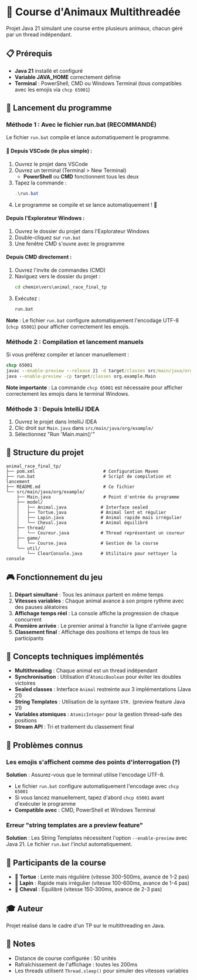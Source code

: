 # 🏁 Course d'Animaux Multithreadée

Projet Java 21 simulant une course entre plusieurs animaux, chacun géré par un thread indépendant.

## 📋 Prérequis

- **Java 21** installé et configuré
- **Variable JAVA_HOME** correctement définie
- **Terminal** : PowerShell, CMD ou Windows Terminal (tous compatibles avec les emojis via `chcp 65001`)

## 🚀 Lancement du programme

### Méthode 1 : Avec le fichier run.bat (RECOMMANDÉ)

Le fichier `run.bat` compile et lance automatiquement le programme.

#### 🎯 Depuis VSCode (le plus simple) :
1. Ouvrez le projet dans VSCode
2. Ouvrez un terminal (Terminal > New Terminal)
    - **PowerShell** ou **CMD** fonctionnent tous les deux
3. Tapez la commande :
   ```powershell
   .\run.bat
   ```
4. Le programme se compile et se lance automatiquement ! 🎉

#### Depuis l'Explorateur Windows :
1. Ouvrez le dossier du projet dans l'Explorateur Windows
2. Double-cliquez sur `run.bat`
3. Une fenêtre CMD s'ouvre avec le programme

#### Depuis CMD directement :
1. Ouvrez l'invite de commandes (CMD)
2. Naviguez vers le dossier du projet :
   ```cmd
   cd chemin\vers\animal_race_final_tp
   ```
3. Exécutez :
   ```cmd
   run.bat
   ```

**Note** : Le fichier `run.bat` configure automatiquement l'encodage UTF-8 (`chcp 65001`) pour afficher correctement les emojis.

### Méthode 2 : Compilation et lancement manuels

Si vous préférez compiler et lancer manuellement :

```cmd
chcp 65001
javac --enable-preview --release 21 -d target/classes src/main/java/org/example/*.java src/main/java/org/example/model/*.java src/main/java/org/example/thread/*.java src/main/java/org/example/game/*.java src/main/java/org/example/util/*.java
java --enable-preview -cp target/classes org.example.Main
```

**Note importante** : La commande `chcp 65001` est nécessaire pour afficher correctement les emojis dans le terminal Windows.

### Méthode 3 : Depuis IntelliJ IDEA

1. Ouvrez le projet dans IntelliJ IDEA
2. Clic droit sur `Main.java` dans `src/main/java/org/example/`
3. Sélectionnez "Run 'Main.main()'"

## 📁 Structure du projet

```
animal_race_final_tp/
├── pom.xml                          # Configuration Maven
├── run.bat                          # Script de compilation et lancement
├── README.md                        # Ce fichier
└── src/main/java/org/example/
    ├── Main.java                    # Point d'entrée du programme
    ├── model/
    │   ├── Animal.java             # Interface sealed
    │   ├── Tortue.java             # Animal lent et régulier
    │   ├── Lapin.java              # Animal rapide mais irrégulier
    │   └── Cheval.java             # Animal équilibré
    ├── thread/
    │   └── Coureur.java            # Thread représentant un coureur
    ├── game/
    │   └── Course.java             # Gestion de la course
    └── util/
        └── ClearConsole.java       # Utilitaire pour nettoyer la console
```

## 🎮 Fonctionnement du jeu

1. **Départ simultané** : Tous les animaux partent en même temps
2. **Vitesses variables** : Chaque animal avance à son propre rythme avec des pauses aléatoires
3. **Affichage temps réel** : La console affiche la progression de chaque concurrent
4. **Première arrivée** : Le premier animal à franchir la ligne d'arrivée gagne
5. **Classement final** : Affichage des positions et temps de tous les participants

## 🔧 Concepts techniques implémentés

- **Multithreading** : Chaque animal est un thread indépendant
- **Synchronisation** : Utilisation d'`AtomicBoolean` pour éviter les doubles victoires
- **Sealed classes** : Interface `Animal` restreinte aux 3 implémentations (Java 21)
- **String Templates** : Utilisation de la syntaxe `STR.` (preview feature Java 21)
- **Variables atomiques** : `AtomicInteger` pour la gestion thread-safe des positions
- **Stream API** : Tri et traitement du classement final

## 🐛 Problèmes connus

### Les emojis s'affichent comme des points d'interrogation (?)

**Solution** : Assurez-vous que le terminal utilise l'encodage UTF-8.
- Le fichier `run.bat` configure automatiquement l'encodage avec `chcp 65001`
- Si vous lancez manuellement, tapez d'abord `chcp 65001` avant d'exécuter le programme
- **Compatible avec** : CMD, PowerShell et Windows Terminal

### Erreur "string templates are a preview feature"

**Solution** : Les String Templates nécessitent l'option `--enable-preview` avec Java 21. Le fichier `run.bat` l'inclut automatiquement.

## 👥 Participants de la course

- 🐢 **Tortue** : Lente mais régulière (vitesse 300-500ms, avance de 1-2 pas)
- 🐇 **Lapin** : Rapide mais irrégulier (vitesse 100-600ms, avance de 1-4 pas)
- 🐎 **Cheval** : Équilibré (vitesse 150-300ms, avance de 2-3 pas)

## 🎓 Auteur

Projet réalisé dans le cadre d'un TP sur le multithreading en Java.

## 📝 Notes

- Distance de course configurée : 50 unités
- Rafraîchissement de l'affichage : toutes les 200ms
- Les threads utilisent `Thread.sleep()` pour simuler des vitesses variables